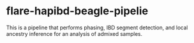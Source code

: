 # flare-hapibd-beagle-pipelie
This is a pipeline that performs phasing, IBD segment detection, and local ancestry inference for an analysis of admixed samples.
